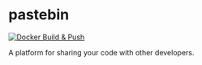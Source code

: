 # pastebin
[![Docker Build & Push](https://github.com/npvietkhoa/pastebin/actions/workflows/docker-build.yml/badge.svg?branch=master)](https://github.com/npvietkhoa/pastebin/actions/workflows/docker-build.yml)

A platform for sharing your code with other developers.
